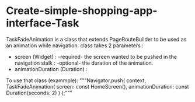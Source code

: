 # Create-simple-shopping-app-interface-Task
TaskFadeAnimation is a class that extends PageRouteBuilder to be used as an animation while navigation.
class takes 2 parameters : 
  - screen (Widget) : -required- the screen wanted to be pushed in the navigation stalk : -optional- the duration of the animation.
  - animationDuration (Duration) :

To use that class (exammple):
"""Navigator.push(
              context,
              TaskFadeAnimation(
                screen: const HomeScreen(),
                animationDuration: const Duration(seconds: 2)
              )
            );"""
